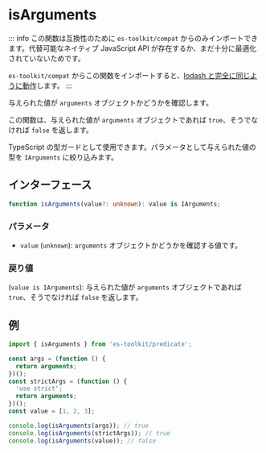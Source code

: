 # isArguments

::: info
この関数は互換性のために `es-toolkit/compat` からのみインポートできます。代替可能なネイティブ JavaScript API が存在するか、まだ十分に最適化されていないためです。

`es-toolkit/compat` からこの関数をインポートすると、[lodash と完全に同じように動作](../../../compatibility.md)します。
:::

与えられた値が `arguments` オブジェクトかどうかを確認します。

この関数は、与えられた値が `arguments` オブジェクトであれば `true`、そうでなければ `false` を返します。

TypeScript の型ガードとして使用できます。パラメータとして与えられた値の型を `IArguments` に絞り込みます。

## インターフェース

```typescript
function isArguments(value?: unknown): value is IArguments;
```

### パラメータ

- `value` (`unknown`): `arguments` オブジェクトかどうかを確認する値です。

### 戻り値

(`value is IArguments`): 与えられた値が `arguments` オブジェクトであれば `true`、そうでなければ `false` を返します。

## 例

```typescript
import { isArguments } from 'es-toolkit/predicate';

const args = (function () {
  return arguments;
})();
const strictArgs = (function () {
  'use strict';
  return arguments;
})();
const value = [1, 2, 3];

console.log(isArguments(args)); // true
console.log(isArguments(strictArgs)); // true
console.log(isArguments(value)); // false
```
